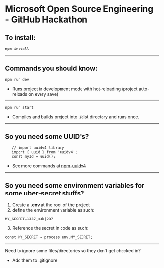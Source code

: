 # Microsoft Open Source Engineering - GitHub Hackathon

## To install:
```
npm install
```

---

## Commands you should know:

```
npm run dev
```
- Runs project in development mode with hot-reloading (project auto-reloads on every save)

---

```
npm run start
```
 - Compiles and builds project into ./dist directory and runs once.

---

 ## So you need some UUID's?
 ```
    // import uuidv4 library
    import { uuid } from 'uuidv4';
    const myId = uuid();
 ```
  - See more commands at [npm-uuidv4](https://www.npmjs.com/package/uuidv4)

---

## So you need some environment variables for some uber-secret stuffs?
1. Create a **.env** at the root of the project
2. define the environment variable as such:
```
MY_SECRET=1337_s3k|237
```
3. Reference the secret in code as such:
```
const MY_SECRET = process.env.MY_SECRET;
```

---

Need to ignore some files/directories so they don't get checked in?
- Add them to .gitignore